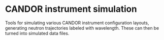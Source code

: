 CANDOR instrument simulation
============================

Tools for simulating various CANDOR instrument configuration layouts,
generating neutron trajectories labeled with wavelength.  These can
then be turned into simulated data files.
